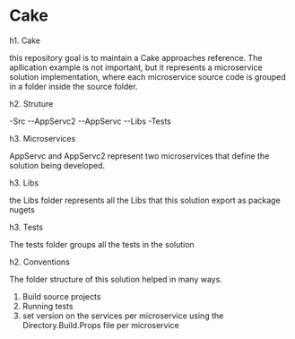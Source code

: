 # Cake

h1. Cake 

this repository goal is to maintain a Cake approaches reference. The apllication example is not important, but it represents a microservice solution implementation,
where each microservice source code is grouped in a folder inside the source folder. 


h2. Struture

-Src
--AppServc2
--AppServc
--Libs
-Tests

h3. Microservices

AppServc and AppServc2 represent two microservices that define the solution being developed. 

h3. Libs 

the Libs folder represents all the Libs that this solution export as package nugets

h3. Tests

The tests folder groups all the tests in the solution

h2. Conventions

The folder structure of this solution helped in many ways.

1. Build source projects
2. Running tests
3. set version on the services per microservice using the Directory.Build.Props file per microservice
